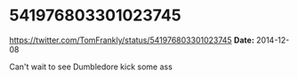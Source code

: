 # 541976803301023745
https://twitter.com/TomFrankly/status/541976803301023745
**Date:** 2014-12-08

Can't wait to see Dumbledore kick some ass
